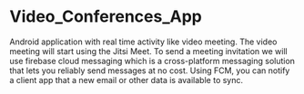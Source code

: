 # Video_Conferences_App
Android application with real time activity like video meeting.
The video meeting will start using the Jitsi Meet.
To send a meeting invitation we will use firebase cloud messaging which is a 
cross-platform messaging solution that lets you reliably send messages at no cost. Using FCM, you can notify a client app that a new email or other data is 
available to sync.

